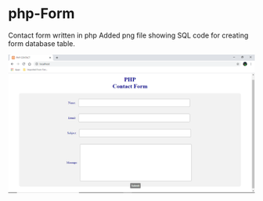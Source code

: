 # php-Form
Contact form written in php
Added png file showing SQL code for creating form database table.

![](phpform.png)
